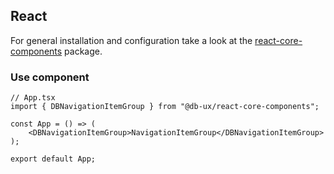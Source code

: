 ## React

For general installation and configuration take a look at the [react-core-components](https://www.npmjs.com/package/@db-ux/react-core-components) package.

### Use component

```tsx App.tsx
// App.tsx
import { DBNavigationItemGroup } from "@db-ux/react-core-components";

const App = () => (
	<DBNavigationItemGroup>NavigationItemGroup</DBNavigationItemGroup>
);

export default App;
```
